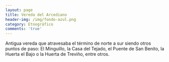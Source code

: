 ```yaml
---
layout: page
title: Vereda del Arcediano
header-img: /img/fondo-azul.png
category: Etnográfico
comments: 'true'
---
```



Antigua vereda que atravesaba el término de norte a sur siendo otros puntos de paso: El Minguillo, la Casa del Tejado, el Puente de San Benito, la Huerta el Bajo o la Huerta de Treviño, entre otros.
